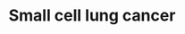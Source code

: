 ---
annotations:
- id: PW:0000605
  parent: disease pathway
  type: Pathway Ontology
  value: cancer pathway
- id: PW:0000003
  parent: signaling pathway
  type: Pathway Ontology
  value: signaling pathway
- id: PW:0000704
  parent: disease pathway
  type: Pathway Ontology
  value: small cell lung carcinoma pathway
- id: DOID:1324
  parent: disease of cellular proliferation
  type: Disease Ontology
  value: lung cancer
- id: DOID:162
  parent: disease of cellular proliferation
  type: Disease Ontology
  value: cancer
authors:
- Khanspers
- MaintBot
- Fehrhart
- Finterly
- Egonw
- Eweitz
citedin:
- link: PMC9114890
  title: 'Precision Oncology: Artificial Intelligence and DNA Methylation Analysis
    of Circulating Cell-Free DNA for Lung Cancer Detection (2022)'
communities:
- CPTAC
- Diseases
description: 'Small cell lung carcinoma (SCLC) is a highly malignant cancer of the
  lung.  Genes altered in small cell lung carcinoma: * TP53 is mutated in 70-90% of
  SCLCs.  * RB1 is inactivated in most SCLCs.  * PTEN is mutated in 2-10% of SCLCs.  *
  MYC amplifications and amplification of MYC family members is found in 30% of SCLCs.  *
  FHIT protein expression is lost due to Loss of heterozygocity (LOH) on chromosome
  arm 3p found in more than 80% of SCLCs.   This description was adapted from [Wikipedia](https://en.wikipedia.org/wiki/Small-cell_carcinoma).  Phosphorylation
  sites were added based on information from PhosphoSitePlus (R), www.phosphosite.org.'
last-edited: 2025-03-03
ndex: 5cc0f37a-8b6c-11eb-9e72-0ac135e8bacf
organisms:
- Homo sapiens
redirect_from:
- /index.php/Pathway:WP4658
- /instance/WP4658
- /instance/WP4658_r137451
revision: r137451
schema-jsonld:
- '@context': https://schema.org/
  '@id': https://wikipathways.github.io/pathways/WP4658.html
  '@type': Dataset
  creator:
    '@type': Organization
    name: WikiPathways
  description: 'Small cell lung carcinoma (SCLC) is a highly malignant cancer of the
    lung.  Genes altered in small cell lung carcinoma: * TP53 is mutated in 70-90%
    of SCLCs.  * RB1 is inactivated in most SCLCs.  * PTEN is mutated in 2-10% of
    SCLCs.  * MYC amplifications and amplification of MYC family members is found
    in 30% of SCLCs.  * FHIT protein expression is lost due to Loss of heterozygocity
    (LOH) on chromosome arm 3p found in more than 80% of SCLCs.   This description
    was adapted from [Wikipedia](https://en.wikipedia.org/wiki/Small-cell_carcinoma).  Phosphorylation
    sites were added based on information from PhosphoSitePlus (R), www.phosphosite.org.'
  keywords:
  - AKT1
  - AKT2
  - AKT3
  - APAF1
  - BAK1
  - BAX
  - BCL2
  - BCL2L1
  - BID
  - BIRC2
  - BIRC3
  - BIRC7
  - BIRC8
  - CASP3
  - CASP8
  - CASP9
  - CCND1
  - CCNE1
  - CCNE2
  - CDK2
  - CDK4
  - CDK6
  - CDKN1A
  - CDKN1B
  - CDKN1C
  - CDKN2B
  - CHUK
  - CKS1B
  - CKS2
  - COL4A1
  - COL4A2
  - COL4A3
  - COL4A4
  - COL4A5
  - COL4A6
  - CYCS
  - DDB2
  - E2F1
  - E2F2
  - E2F3
  - FHIT
  - FN1
  - GADD45A
  - GADD45B
  - GADD45G
  - IKBKB
  - IKBKG
  - ITGA2
  - ITGA2B
  - ITGA3
  - ITGA6
  - ITGAV
  - ITGB1
  - LAMA1
  - LAMA2
  - LAMA3
  - LAMA4
  - LAMA5
  - LAMB1
  - LAMB2
  - LAMB3
  - LAMB4
  - LAMC1
  - LAMC2
  - LAMC3
  - MAX
  - MYC
  - NFKB1
  - NFKBIA
  - NFKBIB
  - NOS2
  - Obatoclax
  - Oblimersen
  - PIK3CA
  - PIK3CB
  - PIK3CD
  - PIK3R1
  - PIK3R2
  - PIK3R3
  - PIP3
  - POLK
  - PTEN
  - PTGS2
  - PTK2
  - RARB
  - RB1
  - RELA
  - RXRA
  - RXRB
  - RXRG
  - Retinoic acid
  - Rimiducid
  - SKP1
  - TP53
  - TRAF1
  - TRAF2
  - TRAF3
  - TRAF4
  - TRAF5
  - TRAF6
  - Venetoclax
  - ZBTB17
  license: CC0
  name: Small cell lung cancer
seo: CreativeWork
title: Small cell lung cancer
wpid: WP4658
---